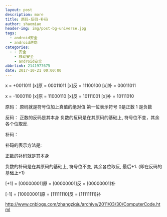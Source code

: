 ```yaml
---
layout: post
description: more
title: 原码-反码-补码
author: shaomiao
header-img: img/post-bg-universe.jpg
tags:
  - android安全
  - android逆向
categories:
  - - 安全
    - 移动安全
    - android安全
abbrlink: 2141977675
date: 2017-10-21 00:00:00
---
```

x = +0011011
[x]原 = 00011011
[x]反 = 11100100
[x]补 = 00011011

x = -1000110
[x]原 = 11000110
[x]反 = 10111001
[x]补 = 10111010

原码：
原码就是符号位加上真值的绝对值 第一位表示符号
0是正数 1 是负数

反码：
正数的反码是其本身
负数的反码是在其原码的基础上, 符号位不变，其余各个位取反.

补码：

补码的表示方法是:

正数的补码就是其本身

负数的补码是在其原码的基础上, 符号位不变, 其余各位取反, 最后+1. (即在反码的基础上+1)

[+1] = [00000001]原 = [00000001]反 = [00000001]补

[-1] = [10000001]原 = [11111110]反 = [11111111]补

http://www.cnblogs.com/zhangziqiu/archive/2011/03/30/ComputerCode.html
